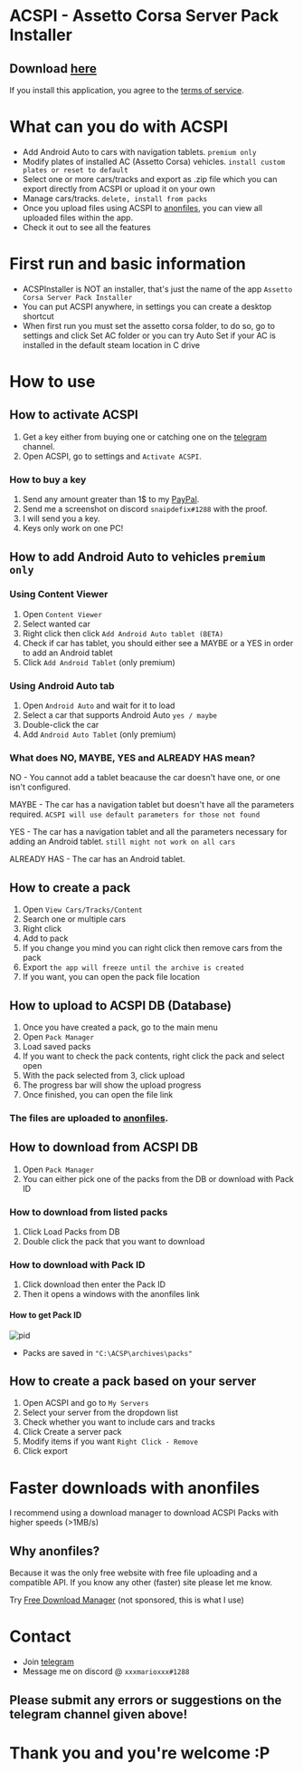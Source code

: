 # ACSPI - Assetto Corsa Server Pack Installer
## Download [here](https://github.com/ionutradu252/acspi/releases)

If you install this application, you agree to the [terms of service](/tos.md).

# What can you do with ACSPI

- Add Android Auto to cars with navigation tablets. `premium only`
- Modify plates of installed AC (Assetto Corsa) vehicles. `install custom plates or reset to default`
- Select one or more cars/tracks and export as .zip file which you can export directly from ACSPI or upload it on your own
- Manage cars/tracks. `delete, install from packs`
- Once you upload files using ACSPI to [anonfiles](https://anonfiles.com/), you can view all uploaded files within the app.
- Check it out to see all the features

# First run and basic information
- ACSPInstaller is NOT an installer, that's just the name of the app `Assetto Corsa Server Pack Installer`
- You can put ACSPI anywhere, in settings you can create a desktop shortcut
- When first run you must set the assetto corsa folder, to do so, go to settings and click Set AC folder or you can try Auto Set if your AC is installed in the default steam location in C drive

# How to use

## How to activate ACSPI
1. Get a key either from buying one or catching one on the [telegram](https://t.me/acspidev) channel.
2. Open ACSPI, go to settings and `Activate ACSPI`.

### How to buy a key
1. Send any amount greater than 1$ to my [PayPal](https://paypal.me/lionromania).
2. Send me a screenshot on discord `snaipdefix#1288` with the proof.
3. I will send you a key.
4. Keys only work on one PC!

## How to add Android Auto to vehicles `premium only`
### Using Content Viewer
1. Open `Content Viewer`
2. Select wanted car
3. Right click then click `Add Android Auto tablet (BETA)`
4. Check if car has tablet, you should either see a MAYBE or a YES in order to add an Android tablet
5. Click `Add Android Tablet` (only premium)

### Using Android Auto tab
1. Open `Android Auto` and wait for it to load
2. Select a car that supports Android Auto `yes / maybe`
3. Double-click the car
4. Add `Android Auto Tablet` (only premium)
### What does NO, MAYBE, YES and ALREADY HAS mean?
NO - You cannot add a tablet beacause the car doesn't have one, or one isn't configured.

MAYBE - The car has a navigation tablet but doesn't have all the parameters required. `ACSPI will use default parameters for those not found`

YES - The car has a navigation tablet and all the parameters necessary for adding an Android tablet. `still might not work on all cars`

ALREADY HAS - The car has an Android tablet.

## How to create a pack
1. Open `View Cars/Tracks/Content`
2. Search one or multiple cars
3. Right click
4. Add to pack
5. If you change you mind you can right click then remove cars from the pack
6. Export `the app will freeze until the archive is created`
7. If you want, you can open the pack file location

## How to upload to ACSPI DB (Database)
1. Once you have created a pack, go to the main menu
2. Open `Pack Manager`
3. Load saved packs
4. If you want to check the pack contents, right click the pack and select open
5. With the pack selected from 3, click upload
6. The progress bar will show the upload progress
7. Once finished, you can open the file link
### The files are uploaded to [anonfiles](https://anonfiles.com/).

## How to download from ACSPI DB
1. Open `Pack Manager`
2. You can either pick one of the packs from the DB or download with Pack ID
### How to download from listed packs
1. Click Load Packs from DB
2. Double click the pack that you want to download
### How to download with Pack ID
1. Click download then enter the Pack ID
2. Then it opens a windows with the anonfiles link
#### How to get Pack ID
![pid](https://user-images.githubusercontent.com/72668032/158903933-e9c8c978-3cb1-4f49-a39a-cf8d29abf995.png)
- Packs are saved in `"C:\ACSP\archives\packs"`

## How to create a pack based on your server
1. Open ACSPI and go to `My Servers`
2. Select your server from the dropdown list
3. Check whether you want to include cars and tracks
4. Click Create a server pack
5. Modify items if you want `Right Click - Remove`
6. Click export

# Faster downloads with anonfiles
I recommend using a download manager to download ACSPI Packs with higher speeds (>1MB/s)

## Why anonfiles?
Because it was the only free website with free file uploading and a compatible API. If you know any other (faster) site please let me know.

Try [Free Download Manager](https://www.freedownloadmanager.org/) (not sponsored, this is what I use)



# Contact
- Join [telegram](https://t.me/acspidev)
- Message me on discord @ `xxxmarioxxx#1288`
## Please submit any errors or suggestions on the telegram channel given above!

# Thank you and you're welcome :P
